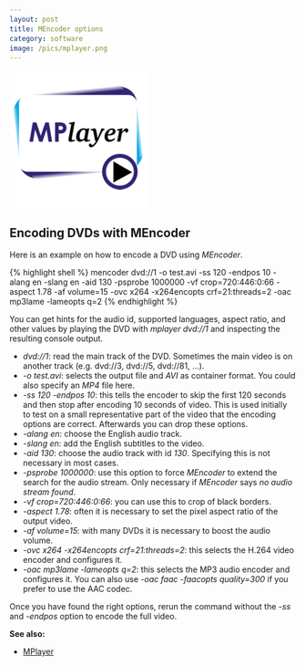 ```yaml
---
layout: post
title: MEncoder options
category: software
image: /pics/mplayer.png
---
```

<span class="center"><img src="/pics/mplayer.png" width="240" alt="MPlayer and MEncoder"/></span>

<h2>Encoding DVDs with MEncoder</h2>

Here is an example on how to encode a DVD using *MEncoder*.

{% highlight shell %}
mencoder dvd://1 -o test.avi -ss 120 -endpos 10 -alang en -slang en -aid 130 -psprobe 1000000 -vf crop=720:446:0:66 -aspect 1.78 -af volume=15 -ovc x264 -x264encopts crf=21:threads=2 -oac mp3lame -lameopts q=2
{% endhighlight %}

You can get hints for the audio id, supported languages, aspect ratio, and other values by playing the DVD with *mplayer dvd://1* and inspecting the resulting console output.

* *dvd://1*: read the main track of the DVD. Sometimes the main video is on another track (e.g. dvd://3, dvd://5, dvd://81, ...).
* *-o test.avi*: selects the output file and *AVI* as container format. You could also specify an *MP4* file here.
* *-ss 120 -endpos 10*: this tells the encoder to skip the first 120 seconds and then stop after encoding 10 seconds of video. This is used initially to test on a small representative part of the video that the encoding options are correct. Afterwards you can drop these options.
* *-alang en*: choose the English audio track.
* *-slang en*: add the English subtitles to the video.
* *-aid 130*: choose the audio track with id *130*. Specifying this is not necessary in most cases.
* *-psprobe 1000000*: use this option to force *MEncoder* to extend the search for the audio stream. Only necessary if *MEncoder* says *no audio stream found*.
* *-vf crop=720:446:0:66*: you can use this to crop of black borders.
* *-aspect 1.78*: often it is necessary to set the pixel aspect ratio of the output video.
* *-af volume=15*: with many DVDs it is necessary to boost the audio volume.
* *-ovc x264 -x264encopts crf=21:threads=2*: this selects the H.264 video encoder and configures it.
* *-oac mp3lame -lameopts q=2*: this selects the MP3 audio encoder and configures it. You can also use *-oac faac -faacopts quality=300* if you prefer to use the AAC codec.

Once you have found the right options, rerun the command without the *-ss* and *-endpos* option to encode the full video.

**See also:**

* [MPlayer][mplayer]

[mplayer]: https://www.mplayerhq.hu/design7/dload.html``
